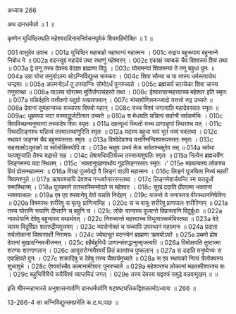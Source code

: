 अध्यायः 266

अथ दानधर्मपर्व ॥ 1 ॥

कृष्णेन युधिष्ठिरम्प्रति महेश्वरादिनामनिर्वचनपूर्वकं शिवमहिमोक्तिः ॥ 1 ॥

001	वासुदेव उवाच ।
001a	युधिष्ठिर महाबाहो महाभाग्यं महात्मनः ।
001c	रुद्राय बहुरूपाय बहुनाम्ने निबोध मे ॥
002a	वदन्त्युग्रं महादेवं तथा स्थाणुं महेश्वरम् ।
002c	एकाक्षं त्र्यम्बकं चैव विश्वरूपं शिवं तथा ॥
003a	द्वे तनू तस्य देवस्य वेदज्ञा ब्राह्मणा विदुः ।
003c	घोरामन्यां शिवामन्यां ते तनू बहुधा पुनः ॥
004a	उग्रा घोरा तनुर्याऽस्य सोऽग्निर्विद्युत्स भास्करः ।
004c	शिवा सौम्या च या त्वस्य धर्मस्त्वापोथ चन्द्रमाः ॥
005a	आत्मनोऽर्धं तु तस्याग्निः सोमोऽर्धं पुनरुच्यते ।
005c	ब्रह्मचर्यं चरत्येका शिवा चास्य तनुस्तथा ॥
006a	याऽस्य घोरतमा मूर्तिर्जगत्संहरते तथा ।
006c	ईश्वरत्वान्महत्त्वाच्च महेश्वर इति स्मृतः ॥
007a	यन्निर्दहति यत्तीक्ष्णो यदुग्रो यत्प्रतापवान् ।
007c	मांसशोणितमज्जादो यत्ततो रुद्र उच्यते ॥
008a	देवानां सुमहान्यच्च यच्चास्य विषयो महान् ।
008c	यच्च विश्वं जगत्पाति महादेवस्ततः स्मृतः ॥
009ac	धूम्ररूपा जटा यस्माद्धूर्जटीत्यत उच्यते ॥
010a	स मेधयति यन्नित्यं सर्वान्वै सर्वकर्मभिः ।
010c	शिवमिच्छन्मनुष्याणां तस्मादेष शिवः स्मृतः ॥
011a	दहत्यूध्वं स्थितो यच्च प्राणान्नॄणां स्थिरश्च यत् ।
011c	स्थिरलिङ्गश्च यन्नित्यं तस्मात्स्थाणुरिति स्मृतः ॥
012a	यदस्य बहुधा रूपं भूतं भव्यं भवत्तथा ।
012c	स्थावरं जङ्गमं चैव बहुरूपस्ततः स्मृतः ॥
013a	विश्वेदेवाश्च यत्तस्मिन्विश्वरूपस्ततः स्मृतः ।
013c	सहस्राक्षोऽयुताक्षो वा सर्वतोक्षिमयोपि वा ।
013e	चक्षुषः प्रभवं तेजः सर्वतश्चक्षुरेव तत् ॥
014a	सर्वथा यत्पशून्पाति तैश्च यद्रमते सह ।
014c	तेषामधिपतिर्यच्च तस्मात्पशुपतिः स्मृतः ॥
015a	नित्येन ब्रह्मचर्येण लिङ्गमस्य यदा स्थितम् ।
015c	`भक्तानुग्रहणार्थाय गूढलिङ्गस्ततः स्मृतः ।'
015e	महयत्यस्य लोकश्च प्रियं ह्येतन्महात्मनः ॥
016a	विग्रहं पूजयेद्यो वै लिङ्गं वाऽपि महात्मनः ।
016c	लिङ्गं पूजयिता नित्यं महतीं श्रियमश्नुते ॥
017a	ऋषयश्चापि देवाश्च गन्धर्वाप्सरसस्तथा ।
017c	लिङ्गमेवार्चयन्ति स्म यत्तदूर्ध्वं समास्थितम् ।
018a	पूज्यमाने ततस्तस्मिन्मोदते स महेश्वरः ।
018c	सुखं ददाति प्रीतात्मा भक्तानां भक्तवत्सलः ॥
019a	एष एव श्मशानेषु देवो वसति निर्दहन् ।
019c	यजन्ते ये जनास्तत्र वीरस्थाननिषेविणः ॥
020a	विषमस्थः शरीरेषु स मृत्युः प्राणिनामिह ।
020c	स च वायुः शरीरेषु प्राणपालः शरीरिणाम् ॥
021a	तस्य घोराणि रूपाणि दीप्तानि च बहुनि च ।
021c	लोके यान्यस्य पूज्यन्ते विप्रास्तानि विदुर्बुधाः ॥
022a	नामधेयानि देवेषु बहून्यस्य यथार्थवत् ।
022c	निरुच्यन्ते महत्त्वाच्च विभुत्वात्कर्मभिस्तथा ॥
023a	वेदे चास्य विदुर्विप्राः शतरुद्रीयमुत्तमम् ।
023c	व्यासेनोक्तं च यच्चापि उपस्थानं महात्मनः ॥
024a	प्रदाता सर्वलोकानां विश्वसाक्षी निरामयः ।
024c	ज्येष्ठभूतं वदन्त्येनं ब्राह्मणा ऋषयोऽपरे ॥
025a	प्रथमो ह्येष देवानां मुखादग्निमजीजनत् ।
025c	ग्रहैर्बहुविधैः प्राणान्संरुद्धानुत्सृजत्यपि ॥
026a	विमोक्षयति तुष्टात्मा शरण्यः शरणागतान् ।
026c	आयुरारोग्यमैश्वर्यं हितं कामांश्च पुष्कलान् ॥
027a	स ददाति मनुष्येभ्यः स एवाक्षिपते पुनः ।
027c	शक्रादिषु च देवेषु तस्य चैश्वर्यमुच्यते ॥
028a	स एव स्थापको नित्यं त्रैलोक्यस्य शुभाशुभे ।
028c	ऐश्वर्याच्चैव कामानामीश्वरः पुनरुच्यते ॥
029a	महेश्वरश्च लोकानां महतामीश्वरश्च सः ।
029c	बहुभिर्विविधै रूपैर्विश्वं व्याप्तमिदं जगत् ।
029e	तस्य देवस्य यद्वक्त्रं समुद्रे वडवामुखम् ॥ ॥

इति श्रीमन्महाभारते अनुशासनपर्वणि दानधर्मपर्वणि षट्षष्ट्यधिकद्विशततमोऽध्यायः ॥ 266 ॥

13-266-4 सा अग्निविद्युत्समप्रभेति क.ट.थ.पाठः ॥
